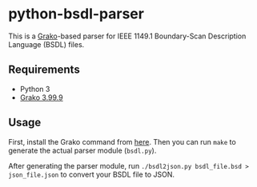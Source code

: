 # python-bsdl-parser

This is a [Grako][grako]-based parser for IEEE 1149.1 Boundary-Scan Description
Language (BSDL) files.

## Requirements

-   Python 3
-   [Grako 3.99.9][grako]

## Usage

First, install the Grako command from [here][grako]. Then you can run `make` to
generate the actual parser module (`bsdl.py`).

After generating the parser module, run
`./bsdl2json.py bsdl_file.bsd > json_file.json` to convert your BSDL file to
JSON.

[grako]: https://pypi.python.org/pypi/grako
